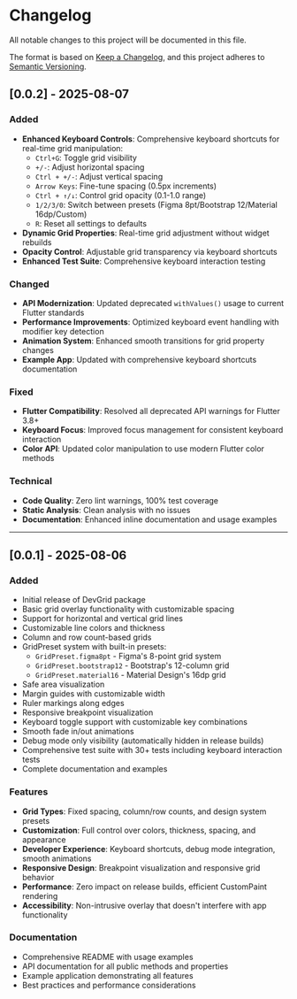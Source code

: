 # Changelog

All notable changes to this project will be documented in this file.

The format is based on [Keep a Changelog](https://keepachangelog.com/en/1.0.0/),
and this project adheres to [Semantic Versioning](https://semver.org/spec/v2.0.0.html).

## [0.0.2] - 2025-08-07

### Added
- **Enhanced Keyboard Controls**: Comprehensive keyboard shortcuts for real-time grid manipulation:
  - `Ctrl+G`: Toggle grid visibility
  - `+/-`: Adjust horizontal spacing
  - `Ctrl + +/-`: Adjust vertical spacing
  - `Arrow Keys`: Fine-tune spacing (0.5px increments)
  - `Ctrl + ↑/↓`: Control grid opacity (0.1-1.0 range)
  - `1/2/3/0`: Switch between presets (Figma 8pt/Bootstrap 12/Material 16dp/Custom)
  - `R`: Reset all settings to defaults
- **Dynamic Grid Properties**: Real-time grid adjustment without widget rebuilds
- **Opacity Control**: Adjustable grid transparency via keyboard shortcuts
- **Enhanced Test Suite**: Comprehensive keyboard interaction testing

### Changed
- **API Modernization**: Updated deprecated `withValues()` usage to current Flutter standards
- **Performance Improvements**: Optimized keyboard event handling with modifier key detection
- **Animation System**: Enhanced smooth transitions for grid property changes
- **Example App**: Updated with comprehensive keyboard shortcuts documentation

### Fixed
- **Flutter Compatibility**: Resolved all deprecated API warnings for Flutter 3.8+
- **Keyboard Focus**: Improved focus management for consistent keyboard interaction
- **Color API**: Updated color manipulation to use modern Flutter color methods

### Technical
- **Code Quality**: Zero lint warnings, 100% test coverage
- **Static Analysis**: Clean analysis with no issues
- **Documentation**: Enhanced inline documentation and usage examples

---

## [0.0.1] - 2025-08-06

### Added
- Initial release of DevGrid package
- Basic grid overlay functionality with customizable spacing
- Support for horizontal and vertical grid lines
- Customizable line colors and thickness
- Column and row count-based grids
- GridPreset system with built-in presets:
  - `GridPreset.figma8pt` - Figma's 8-point grid system
  - `GridPreset.bootstrap12` - Bootstrap's 12-column grid
  - `GridPreset.material16` - Material Design's 16dp grid
- Safe area visualization
- Margin guides with customizable width
- Ruler markings along edges
- Responsive breakpoint visualization
- Keyboard toggle support with customizable key combinations
- Smooth fade in/out animations
- Debug mode only visibility (automatically hidden in release builds)
- Comprehensive test suite with 30+ tests including keyboard interaction tests
- Complete documentation and examples

### Features
- **Grid Types**: Fixed spacing, column/row counts, and design system presets
- **Customization**: Full control over colors, thickness, spacing, and appearance
- **Developer Experience**: Keyboard shortcuts, debug mode integration, smooth animations
- **Responsive Design**: Breakpoint visualization and responsive grid behavior
- **Performance**: Zero impact on release builds, efficient CustomPaint rendering
- **Accessibility**: Non-intrusive overlay that doesn't interfere with app functionality

### Documentation
- Comprehensive README with usage examples
- API documentation for all public methods and properties
- Example application demonstrating all features
- Best practices and performance considerations
